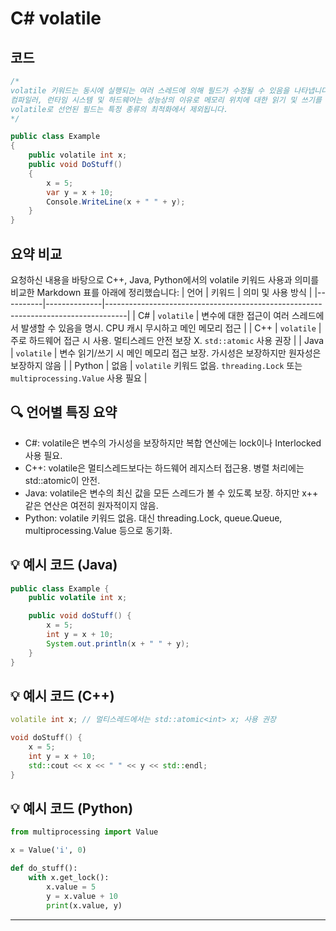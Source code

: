 
# C# volatile

## 코드
```csharp
/*
volatile 키워드는 동시에 실행되는 여러 스레드에 의해 필드가 수정될 수 있음을 나타냅니다. 
컴파일러, 런타임 시스템 및 하드웨어는 성능상의 이유로 메모리 위치에 대한 읽기 및 쓰기를 다시 정렬할 수 있습니다. 
volatile로 선언된 필드는 특정 종류의 최적화에서 제외됩니다.
*/

public class Example
{
    public volatile int x;
    public void DoStuff()
    {
        x = 5;
        var y = x + 10;
        Console.WriteLine(x + " " + y);
    }
}

```

## 요약 비교

요청하신 내용을 바탕으로 C++, Java, Python에서의 volatile 키워드 사용과 의미를 비교한 Markdown 표를 아래에 정리했습니다:
| 언어     | 키워드       | 의미 및 사용 방식                                                                 |
|----------|--------------|-----------------------------------------------------------------------------------|
| C#       | `volatile`   | 변수에 대한 접근이 여러 스레드에서 발생할 수 있음을 명시. CPU 캐시 무시하고 메인 메모리 접근 |
| C++      | `volatile`   | 주로 하드웨어 접근 시 사용. 멀티스레드 안전 보장 X. `std::atomic` 사용 권장         |
| Java     | `volatile`   | 변수 읽기/쓰기 시 메인 메모리 접근 보장. 가시성은 보장하지만 원자성은 보장하지 않음 |
| Python   | 없음         | `volatile` 키워드 없음. `threading.Lock` 또는 `multiprocessing.Value` 사용 필요     |



## 🔍 언어별 특징 요약
- C#: volatile은 변수의 가시성을 보장하지만 복합 연산에는 lock이나 Interlocked 사용 필요.
- C++: volatile은 멀티스레드보다는 하드웨어 레지스터 접근용. 병렬 처리에는 std::atomic이 안전.
- Java: volatile은 변수의 최신 값을 모든 스레드가 볼 수 있도록 보장. 하지만 x++ 같은 연산은 여전히 원자적이지 않음.
- Python: volatile 키워드 없음. 대신 threading.Lock, queue.Queue, multiprocessing.Value 등으로 동기화.

## 💡 예시 코드 (Java)
```java
public class Example {
    public volatile int x;

    public void doStuff() {
        x = 5;
        int y = x + 10;
        System.out.println(x + " " + y);
    }
}
```

## 💡 예시 코드 (C++)
```cpp
volatile int x; // 멀티스레드에서는 std::atomic<int> x; 사용 권장

void doStuff() {
    x = 5;
    int y = x + 10;
    std::cout << x << " " << y << std::endl;
}
```

## 💡 예시 코드 (Python)
```python
from multiprocessing import Value

x = Value('i', 0)

def do_stuff():
    with x.get_lock():
        x.value = 5
        y = x.value + 10
        print(x.value, y)

```
---



